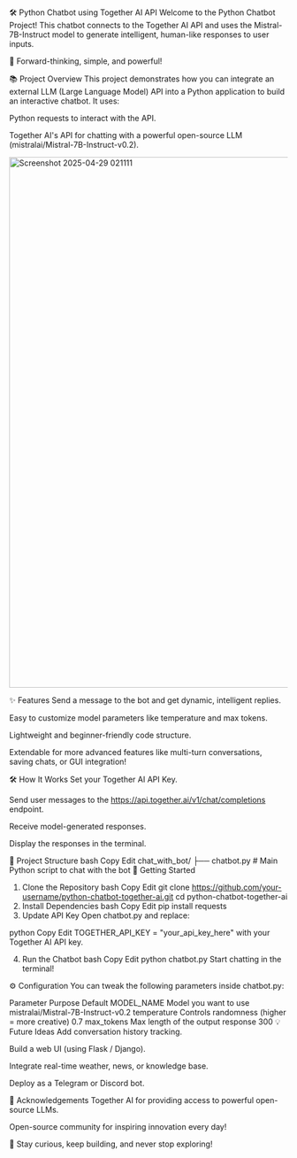 🛠️ Python Chatbot using Together AI API
Welcome to the Python Chatbot Project!
This chatbot connects to the Together AI API and uses the Mistral-7B-Instruct model to generate intelligent, human-like responses to user inputs.

🚀 Forward-thinking, simple, and powerful!

📚 Project Overview
This project demonstrates how you can integrate an external LLM (Large Language Model) API into a Python application to build an interactive chatbot.
It uses:

Python requests to interact with the API.

Together AI's API for chatting with a powerful open-source LLM (mistralai/Mistral-7B-Instruct-v0.2).

<img width="959" alt="Screenshot 2025-04-29 021111" src="https://github.com/user-attachments/assets/2e308a47-40f5-4598-8b3f-c5b114ab7a92" />


✨ Features
Send a message to the bot and get dynamic, intelligent replies.

Easy to customize model parameters like temperature and max tokens.

Lightweight and beginner-friendly code structure.

Extendable for more advanced features like multi-turn conversations, saving chats, or GUI integration!

🛠️ How It Works
Set your Together AI API Key.

Send user messages to the https://api.together.ai/v1/chat/completions endpoint.

Receive model-generated responses.

Display the responses in the terminal.

📂 Project Structure
bash
Copy
Edit
chat_with_bot/
├── chatbot.py   # Main Python script to chat with the bot
🚀 Getting Started
1. Clone the Repository
bash
Copy
Edit
git clone https://github.com/your-username/python-chatbot-together-ai.git
cd python-chatbot-together-ai
2. Install Dependencies
bash
Copy
Edit
pip install requests
3. Update API Key
Open chatbot.py and replace:

python
Copy
Edit
TOGETHER_API_KEY = "your_api_key_here"
with your Together AI API key.

4. Run the Chatbot
bash
Copy
Edit
python chatbot.py
Start chatting in the terminal!

⚙️ Configuration
You can tweak the following parameters inside chatbot.py:


Parameter	Purpose	Default
MODEL_NAME	Model you want to use	mistralai/Mistral-7B-Instruct-v0.2
temperature	Controls randomness (higher = more creative)	0.7
max_tokens	Max length of the output response	300
💡 Future Ideas
Add conversation history tracking.

Build a web UI (using Flask / Django).

Integrate real-time weather, news, or knowledge base.

Deploy as a Telegram or Discord bot.

🙌 Acknowledgements
Together AI for providing access to powerful open-source LLMs.

Open-source community for inspiring innovation every day!

🌟 Stay curious, keep building, and never stop exploring!
